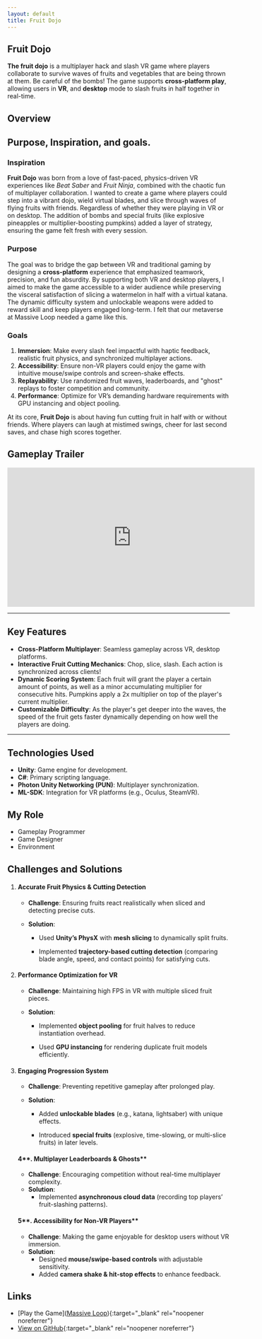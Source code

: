 ```yaml
---
layout: default
title: Fruit Dojo
---
```


## Fruit Dojo
**The fruit dojo** is a multiplayer hack and slash VR game where players collaborate to survive waves of fruits and vegetables that are being thrown at them. Be careful of the bombs! The game supports **cross-platform play**, allowing users in **VR**, and **desktop** mode to slash fruits in half together in real-time.

## Overview
Purpose, Inspiration, and goals.
---

### **Inspiration**

**Fruit Dojo** was born from a love of fast-paced, physics-driven VR experiences like *Beat Saber* and *Fruit Ninja*, combined with the chaotic fun of multiplayer collaboration. I wanted to create a game where players could step into a vibrant dojo, wield virtual blades, and slice through waves of flying fruits with friends. Regardless of whether they were playing in VR or on desktop. The addition of bombs and special fruits (like explosive pineapples or multiplier-boosting pumpkins) added a layer of strategy, ensuring the game felt fresh with every session.

### **Purpose**

The goal was to bridge the gap between VR and traditional gaming by designing a **cross-platform** experience that emphasized teamwork, precision, and fun absurdity. By supporting both VR and desktop players, I aimed to make the game accessible to a wider audience while preserving the visceral satisfaction of slicing a watermelon in half with a virtual katana. The dynamic difficulty system and unlockable weapons were added to reward skill and keep players engaged long-term. I felt that our metaverse at Massive Loop needed a game like this. 

### **Goals**

1. **Immersion**: Make every slash feel impactful with haptic feedback, realistic fruit physics, and synchronized multiplayer actions.
2. **Accessibility**: Ensure non-VR players could enjoy the game with intuitive mouse/swipe controls and screen-shake effects.
3. **Replayability**: Use randomized fruit waves, leaderboards, and "ghost" replays to foster competition and community.
4. **Performance**: Optimize for VR’s demanding hardware requirements with GPU instancing and object pooling.

At its core, **Fruit Dojo** is about having fun cutting fruit in half with or without friends. Where players can laugh at mistimed swings, cheer for last second saves, and chase high scores together.

## Gameplay Trailer  
<div class="video-container">
  <iframe 
    width="560" 
    height="315" 
    src="https://www.youtube.com/embed/FB5wD8z3NSU" 
    frameborder="0" 
    allow="accelerometer; autoplay; clipboard-write; encrypted-media; gyroscope; picture-in-picture" 
    allowfullscreen>
  </iframe>
</div>


---
## Key Features

- **Cross-Platform Multiplayer**: Seamless gameplay across VR, desktop platforms.
- **Interactive Fruit Cutting Mechanics**: Chop, slice, slash. Each action is synchronized across clients!
- **Dynamic Scoring System**: Each fruit will grant the player a certain amount of points, as well as a minor accumulating multiplier for consecutive hits. Pumpkins apply a 2x multiplier on top of the player's current multiplier.
- **Customizable Difficulty**: As the player's get deeper into the waves, the speed of the fruit gets faster dynamically depending on how well the players are doing.



---

## Technologies Used
- **Unity**: Game engine for development.
- **C#**: Primary scripting language.
- **Photon Unity Networking (PUN)**: Multiplayer synchronization.
- **ML-SDK**: Integration for VR platforms (e.g., Oculus, SteamVR).


## My Role
- Gameplay Programmer
- Game Designer
- Environment

## Challenges and Solutions

1. #### **Accurate Fruit Physics & Cutting Detection**

   - **Challenge**: Ensuring fruits react realistically when sliced and detecting precise cuts.

   - **Solution**:

     - Used **Unity’s PhysX** with **mesh slicing** to dynamically split fruits.

     - Implemented **trajectory-based cutting detection** (comparing blade angle, speed, and contact points) for satisfying cuts.

       

2. #### **Performance Optimization for VR**

   - **Challenge**: Maintaining high FPS in VR with multiple sliced fruit pieces.

   - **Solution**:

     - Implemented **object pooling** for fruit halves to reduce instantiation overhead.

     - Used **GPU instancing** for rendering duplicate fruit models efficiently.

       

3. #### **Engaging Progression System**

   * **Challenge**: Preventing repetitive gameplay after prolonged play.

   * **Solution**:

     - Added **unlockable blades** (e.g., katana, lightsaber) with unique effects.

     - Introduced **special fruits** (explosive, time-slowing, or multi-slice fruits) in later levels.

       

   #### 4**. Multiplayer Leaderboards & Ghosts**

   - **Challenge**: Encouraging competition without real-time multiplayer complexity.
   - **Solution**:
     - Implemented **asynchronous cloud data** (recording top players’ fruit-slashing patterns).

   

   #### 5**. Accessibility for Non-VR Players**

   - **Challenge**: Making the game enjoyable for desktop users without VR immersion.
   - **Solution**:
     - Designed **mouse/swipe-based controls** with adjustable sensitivity.
     - Added **camera shake & hit-stop effects** to enhance feedback.

   

## Links
- [Play the Game]([Massive Loop](https://massiveloop.com/world/bc84790d-b4ce-472c-8eb0-fc911ca4db87)){:target="_blank" rel="noopener noreferrer"}
- [View on GitHub](https://gitfront.io/r/BrandonW24/iXvRRiq2iycM/Momo-Space-Diner-Code-Repo/){:target="_blank" rel="noopener noreferrer"}